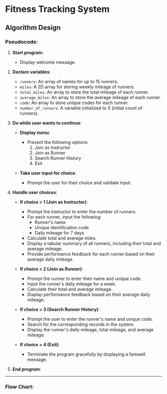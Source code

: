 # Fitness Tracking System

## Algorithm Design

### Pseudocode:

1. **Start program**:
   - Display welcome message.

2. **Declare variables**:
   - `runners`: An array of names for up to 15 runners.
   - `miles`: A 2D array for storing weekly mileage of runners.
   - `total_miles`: An array to store the total mileage of each runner.
   - `average_miles`: An array to store the average mileage of each runner.
   - `code`: An array to store unique codes for each runner.
   - `number_of_runners`: A variable initialized to 0 (initial count of runners).

3. **Do while user wants to continue**:
   - **Display menu**:
     - Present the following options:
       1. Join as Instructor
       2. Join as Runner
       3. Search Runner History
       4. Exit

   - **Take user input for choice**:
     - Prompt the user for their choice and validate input.

4. **Handle user choices**:
   - **If choice = 1 (Join as Instructor)**:
     - Prompt the instructor to enter the number of runners.
     - For each runner, input the following:
       - Runner's name
       - Unique identification code
       - Daily mileage for 7 days
     - Calculate total and average miles.
     - Display a tabular summary of all runners, including their total and average mileage.
     - Provide performance feedback for each runner based on their average daily mileage.

   - **If choice = 2 (Join as Runner)**:
     - Prompt the runner to enter their name and unique code.
     - Input the runner's daily mileage for a week.
     - Calculate their total and average mileage.
     - Display performance feedback based on their average daily mileage.

   - **If choice = 3 (Search Runner History)**:
     - Prompt the user to enter the runner's name and unique code.
     - Search for the corresponding records in the system.
     - Display the runner's daily mileage, total mileage, and average mileage.

   - **If choice = 4 (Exit)**:
     - Terminate the program gracefully by displaying a farewell message.

5. **End program**:
---
### Flow Chart:





